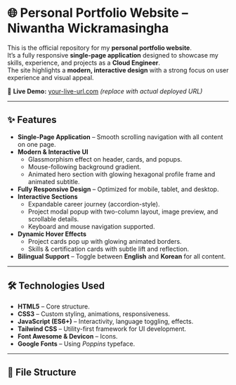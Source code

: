 # 🌐 Personal Portfolio Website – Niwantha Wickramasingha  

This is the official repository for my **personal portfolio website**.  
It’s a fully responsive **single-page application** designed to showcase my skills, experience, and projects as a **Cloud Engineer**.  
The site highlights a **modern, interactive design** with a strong focus on user experience and visual appeal.  

🔗 **Live Demo:** [your-live-url.com](https://your-live-url.com) *(replace with actual deployed URL)*  

---

## ✨ Features  

- **Single-Page Application** – Smooth scrolling navigation with all content on one page.  
- **Modern & Interactive UI**  
  - Glassmorphism effect on header, cards, and popups.  
  - Mouse-following background gradient.  
  - Animated hero section with glowing hexagonal profile frame and animated subtitle.  
- **Fully Responsive Design** – Optimized for mobile, tablet, and desktop.  
- **Interactive Sections**  
  - Expandable career journey (accordion-style).  
  - Project modal popup with two-column layout, image preview, and scrollable details.  
  - Keyboard and mouse navigation supported.  
- **Dynamic Hover Effects**  
  - Project cards pop up with glowing animated borders.  
  - Skills & certification cards with subtle lift and reflection.  
- **Bilingual Support** – Toggle between **English** and **Korean** for all content.  

---

## 🛠️ Technologies Used  

- **HTML5** – Core structure.  
- **CSS3** – Custom styling, animations, responsiveness.  
- **JavaScript (ES6+)** – Interactivity, language toggling, effects.  
- **Tailwind CSS** – Utility-first framework for UI development.  
- **Font Awesome & Devicon** – Icons.  
- **Google Fonts** – Using *Poppins* typeface.  

---

## 📂 File Structure  


